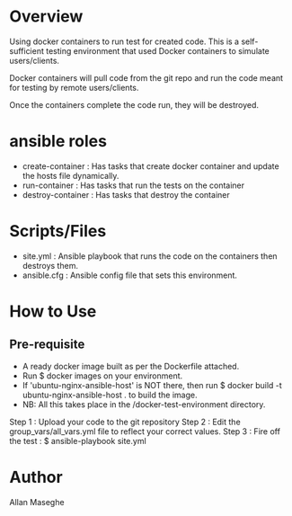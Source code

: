 Overview
========
Using docker containers to run test for created code.
This is a self-sufficient testing environment that used Docker containers to simulate users/clients.

Docker containers will pull code from the git repo and run the code meant for testing by remote users/clients.

Once the containers complete the code run, they will be destroyed.

ansible roles
=============
- create-container : Has tasks that create docker container and update the hosts file dynamically.
- run-container : Has tasks that run the tests on the container
- destroy-container : Has tasks that destroy the container

Scripts/Files
==============
- site.yml : Ansible playbook that runs the code on the containers then destroys them. 
- ansible.cfg : Ansible config file that sets this environment.

How to Use
==========

Pre-requisite
-------------
- A ready docker image built as per the Dockerfile attached.
- Run $ docker images on your environment.
- If 'ubuntu-nginx-ansible-host' is NOT there, then run $ docker build -t ubuntu-nginx-ansible-host . to build the image.
- NB: All this takes place in the /docker-test-environment directory.

Step 1 : Upload your code to the git repository
Step 2 : Edit the group_vars/all_vars.yml file to reflect your correct values.
Step 3 : Fire off the test : $ ansible-playbook site.yml


Author
======
Allan Maseghe